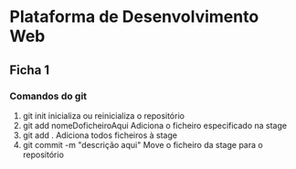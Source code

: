 # Plataforma de Desenvolvimento Web
## Ficha 1
### Comandos do git
 1. git init 
 inicializa ou reinicializa o repositório
 2. git add nomeDoficheiroAqui
 Adiciona o ficheiro especificado na stage
 3. git add .
 Adiciona todos ficheiros à stage
4. git commit -m "descrição aqui"
Move o ficheiro da stage para o repositório

 
